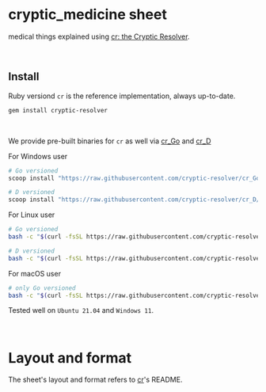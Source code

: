 # cryptic_medicine sheet
medical things explained using [cr: the Cryptic Resolver](https://github.com/cryptic-resolver/cr).

<br>

## Install

Ruby versiond `cr` is the reference implementation, always up-to-date.
```bash
gem install cryptic-resolver
```

<br>

We provide pre-built binaries for `cr` as well via [cr_Go] and [cr_D]

For Windows user
```powershell
# Go versioned
scoop install "https://raw.githubusercontent.com/cryptic-resolver/cr_Go/master/install/cryptic-resolver.json"

# D versioned
scoop install "https://raw.githubusercontent.com/cryptic-resolver/cr_D/master/install/cryptic-resolver.json"
```

For Linux user
```bash
# Go versioned
bash -c "$(curl -fsSL https://raw.githubusercontent.com/cryptic-resolver/cr_Go/master/install/i.sh)"

# D versioned
bash -c "$(curl -fsSL https://raw.githubusercontent.com/cryptic-resolver/cr_D/master/install/i.sh)"
```

For macOS user
```bash
# only Go versioned
bash -c "$(curl -fsSL https://raw.githubusercontent.com/cryptic-resolver/cr_Go/master/install/i.sh)"

```

Tested well on `Ubuntu 21.04` and `Windows 11`.

<br>


# Layout and format

The sheet's layout and format refers to [cr]'s README.


[cr]: https://github.com/cryptic-resolver/cr
[cr_Go]: https://github.com/cryptic-resolver/cr_Go
[cr_D]: https://github.com/cryptic-resolver/cr_D
